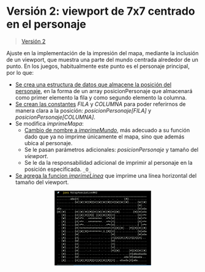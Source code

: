 # Versión 2: viewport de 7x7 centrado en el personaje

> [Versión 2](ArrayAsociativo002.java)

Ajuste en la implementación de la impresión del mapa, mediante la inclusión de un viewport, que muestra una parte del mundo centrada alrededor de un punto. En los juegos, habitualmente este punto es el personaje principal, por lo que:

* [Se crea una estructura de datos que almacene la posición del personaje](https://github.com/mmasias/misApuntes/blob/a0493da8552d566407f4f1b6329ea58f16982676/PROGRAMACION-1/mapasConArrayAsociativo/ArrayAsociativo002.java#L141), en la forma de un array posicionPersonaje que almacenará como primer elemento la fila y como segundo elemento la columna.
* [Se crean las constantes](https://github.com/mmasias/misApuntes/blob/a0493da8552d566407f4f1b6329ea58f16982676/PROGRAMACION-1/mapasConArrayAsociativo/ArrayAsociativo002.java#L5-L6) *FILA* y *COLUMNA* para poder referirnos de manera clara a la posición: *posicionPersonaje[FILA]* y *posicionPersonaje[COLUMNA]*. 
* Se modifica *imprimeMapa*:
    * [Cambio de nombre a *imprimeMundo*](https://github.com/mmasias/misApuntes/blob/a0493da8552d566407f4f1b6329ea58f16982676/PROGRAMACION-1/mapasConArrayAsociativo/ArrayAsociativo002.java#L147), más adecuado a su función dado que ya no imprime únicamente el mapa, sino que además ubica al personaje.
    * Se le pasan parámetros adicionales: *posicionPersonaje* y tamaño del *viewport*.
    * Se le da la responsabilidad adicional de imprimir al personaje en la posición especificada. ```_O_```
* [Se agrega la funcion *imprimeLinea*](https://github.com/mmasias/misApuntes/blob/a0493da8552d566407f4f1b6329ea58f16982676/PROGRAMACION-1/mapasConArrayAsociativo/ArrayAsociativo002.java#L165) que imprime una línea horizontal del tamaño del viewport.  

<div align=center>
    <img src="../../../imagenes/ArrayAsociativoV2.png" width="50%" />
</div>